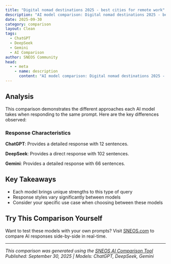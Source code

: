 ```yaml
---
title: "Digital nomad destinations 2025 - best cities for remote work"
description: "AI model comparison: Digital nomad destinations 2025 - best cities for remote work..."
date: 2025-09-30
category: comparison
layout: Clean
tags:
  - ChatGPT
  - DeepSeek
  - Gemini
  - AI Comparison
author: SNEOS Community
head:
  - - meta
    - name: description
      content: "AI model comparison: Digital nomad destinations 2025 - best cities for remote work..."
---
```


<ChatComparison
  title="Digital nomad destinations 2025 - best cities for remote work"
  prompt="Digital nomad destinations 2025 - best cities for remote work"
  :responses='{
    "ChatGPT": "Sure! Here are some of the best digital nomad destinations for remote work in 2025, considering factors like cost of living, internet connectivity, coworking spaces, safety, and lifestyle:\n\n### 1. **Lisbon, Portugal**\n- Great weather year-round\n- Strong expat community\n- Affordable compared to other Western European capitals\n- Plenty of coworking spaces and cafes\n- Good internet infrastructure\n\n### 2. **Bali, Indonesia**\n- Beautiful beaches and nature\n- Low cost of living\n- Growing number of coworking spaces\n- Strong digital nomad community\n- Tropical lifestyle\n\n### 3. **Medell\u00EDn, Colombia**\n- Pleasant climate (\u0022City of Eternal Spring\u0022)\n- Affordable cost of living\n- Modern infrastructure and coworking spaces\n- Friendly locals and growing expat scene\n\n### 4. **Chiang Mai, Thailand**\n- Very affordable living costs\n- Fast internet and coworking hubs\n- Relaxed lifestyle and rich culture\n- Large digital nomad community\n\n### 5. **Barcelona, Spain**\n- Vibrant cultural scene\n- Great weather and beaches\n- Reliable internet and many coworking spaces\n- Diverse food and entertainment options\n\n### 6. **Tallinn, Estonia**\n- Digital nomad visa available\n- Advanced e-residency and digital infrastructure\n- Affordable living compared to Western Europe\n- High quality of life and great safety\n\n### 7. **Canggu, Bali, Indonesia**\n- Popular beach town for digital nomads\n- Close-knit nomad community\n- Lots of cafes, coworking spaces, and health-focused eateries\n- Surfing and outdoor activities\n\n### 8. **Prague, Czech Republic**\n- Rich history and beautiful cityscape\n- Affordable living costs\n- Good internet\n- Growing number of startups and tech companies\n\n### 9. **Mexico City, Mexico**\n- Diverse cultural offerings\n- Affordable living\n- Growing tech and coworking scene\n- Great food and nightlife\n\n### 10. **Tbilisi, Georgia**\n- Low cost of living\n- Friendly visa policies including visa-free entry for many countries\n- Emerging coworking spaces\n- Unique culture and history\n\n---\n\n### Additional Considerations:\n- Visa and residency options for remote workers\n- Quality and speed of internet\n- Safety and healthcare\n- Community and networking opportunities\n- Climate and lifestyle preferences\n\nIf you want information on visa requirements, costs of living, or specific coworking spaces in any of these cities, let me know!",
    "DeepSeek": "Of course! The landscape for digital nomads is constantly evolving, with new hubs emerging and established ones adapting. For 2025, the focus is shifting beyond just cheap cost of living to factors like **digital infrastructure, community, long-term visa options, and overall quality of life.**\n\nHere is a comprehensive guide to the best digital nomad destinations for 2025, categorized to help you find your perfect fit.\n\n---\n\n### \uD83C\uDF0D Top Tier All-Rounders for 2025\nThese cities offer a powerful blend of strong infrastructure, vibrant communities, and great quality of life.\n\n#### 1. Lisbon, Portugal\nA perennial favorite that continues to improve its offerings for remote workers.\n*   **Why in 2025:** The D8 Digital Nomad Visa is well-established, offering a clear path for non-EU citizens. The city is a hub for tech and startups, ensuring a strong community.\n*   **Vibe:** Sunny, hilly, with a mix of historic charm and modern cafes. Excellent food and vibrant nightlife.\n*   **Pros:** Great weather, friendly English-speaking locals, fast internet, safe.\n*   **Cons:** Becoming more expensive, especially in central neighborhoods; tourist crowds in summer.\n*   **Best for:** First-time nomads, tech professionals, and those who want a blend of work and rich culture.\n\n#### 2. Medell\u00EDn, Colombia\nThe \u0022City of Eternal Spring\u0022 remains a top contender due to its perfect climate and value.\n*   **Why in 2025:** Colombia\u0027s digital nomad visa (V n\u00F3madas digitales V) is now fully operational, making long-term stays easier. The city\u0027s infrastructure in areas like El Poblado and Laureles is well-adapted for remote work.\n*   **Vibe:** Energetic, innovative, and surrounded by stunning green mountains.\n*   **Pros:** Perfect year-round climate, very affordable cost of living, friendly \u0022Paisa\u0022 culture, great co-working spaces.\n*   **Cons:** Be mindful of \u0022gringo pricing\u0022 and petty crime; Spanish skills are a major plus.\n*   **Best for:** Budget-conscious nomads, Spanish learners, and those who love a city with a vibrant, social scene.\n\n#### 3. Tbilisi, Georgia\nAn emerging star in the Caucasus region, offering incredible value and a unique cultural experience.\n*   **Why in 2025:** Georgia\u0027s \u0022Remotely from Georgia\u0022 program and its general visa-free policy for many nationalities (up to a year) make it incredibly easy to settle in. It\u0027s less saturated than Western European hubs.\n*   **Vibe:** A fascinating blend of European and Asian influences, with ancient architecture, fantastic wine, and a burgeoning creative scene.\n*   **Pros:** Extremely low cost of living, very safe, welcoming locals, a true \u0022off-the-beaten-path\u0022 feel.\n*   **Cons:** Internet can be inconsistent outside the capital, and it\u0027s a long-haul flight for most.\n*   **Best for:** Adventurous nomads, freelancers on a tight budget, and wine enthusiasts.\n\n---\n\n### \uD83D\uDCBB Productivity \u0026 Tech Hubs\nFor those who prioritize top-tier infrastructure and a serious work environment.\n\n#### 4. Taipei, Taiwan\nAn often-overlooked gem that boasts one of the world\u0027s best digital infrastructures.\n*   **Why in 2025:** Taiwan is actively promoting its \u0022Gold Card\u0022 program, which combines a work permit, visa, and resident certificate. It\u0027s a stable, safe, and highly efficient base in Asia.\n*   **Vibe:** A perfect mix of hyper-modern and traditional. Night markets sit next to skyscrapers.\n*   **Pros:** Arguably the world\u0027s best and cheapest high-speed internet, incredibly safe, excellent and affordable public transport, fantastic food.\n*   **Cons:** Higher cost of living than Southeast Asia, potential for language barriers outside the city.\n*   **Best for:** Tech workers, solo travelers (especially women), and foodies.\n\n#### 5. Tallinn, Estonia\nThe original digital nomad nation, perfect for those who value a digital-first society.\n*   **Why in 2025:** The e-Residency and Digital Nomad Visa programs are tried and tested. It\u0027s the ideal base for nomads running their own EU-based business.\n*   **Vibe:** A fairytale old town combined with a cutting-edge, tech-savvy population.\n*   **Pros:** Seamless digital services (you can do everything online), clean and safe, strong community of entrepreneurs.\n*   **Cons:** Winters are dark and cold, and it can feel quiet compared to Southern European hubs.\n*   **Best for:** Entrepreneurs, freelancers with EU clients, and lovers of four distinct seasons.\n\n---\n\n### \uD83C\uDFDD\uFE0F Tropical \u0026 Beach Lifestyles\nFor those who dream of working with their laptop by the ocean.\n\n#### 6. Canggu/Bali, Indonesia\nThe iconic digital nomad village continues to evolve, though it\u0027s becoming more structured.\n*   **Why in 2025:** Indonesia now has a specific **B211a Social/Cultural Visa** that is commonly used by digital nomads for longer stays (6 months\u002B). The community and infrastructure are unmatched for a beach destination.\n*   **Vibe:** A mix of spiritual wellness, surfer culture, and hipster cafes. Very social.\n*   **Pros:** Extremely strong nomad community, low cost of living, beautiful scenery, endless co-working spaces (like Dojo Bali).\n*   **Cons:** Can feel like a \u0022nomad bubble,\u0022 traffic is chaotic, the rainy season can be intense.\n*   ** Best for:** Social butterflies, wellness enthusiasts, and content creators.\n\n#### 7. Mexico City (CDMX), Mexico\nA massive, vibrant metropolis that offers a rich cultural experience without leaving North American time zones.\n*   **Why in 2025:** The Temporary Resident Visa is relatively straightforward to obtain for remote workers with sufficient income. Neighborhoods like Condesa and Roma are perfectly set up for nomads.\n*   **Vibe:** Cosmopolitan, artistic, and endlessly fascinating. A foodie and culture capital.\n*   **Pros:** No major time zone shift for those with US/Canada clients, incredible food scene, rich history and museums, affordable.\n*   **Cons:** Air quality can be poor, the city is overwhelming for some, and petty crime requires vigilance.\n*   **Best for:** Food and culture lovers, nomads who need to sync with American work hours.\n\n---\n\n### \uD83D\uDCB0 Emerging \u0026 Budget-Friendly Gems\nGet ahead of the curve and stretch your budget further.\n\n#### 8. Da Nang, Vietnam\nOften called \u0022the next Bali,\u0022 Da Nang offers stunning beaches and a low cost of living.\n*   **Why in 2025:** Vietnam is reportedly working on a specific digital nomad visa. For now, the business or tourist e-visa options are common. The city is investing heavily in infrastructure.\n*   **Vibe:** Laid-back beach city with a growing modern skyline. Amazing and affordable food.\n*   **Pros:** Very low cost of living, beautiful coastline, great for motorbike trips, fast-growing expat community.\n*   **Cons:** Visa rules are still in flux, and the rainy season (Oct-Dec) can be severe.\n*   **Best for:** Beach lovers, foodies on a budget, and early adopters.\n\n#### 9. Buenos Aires, Argentina\nA European-style capital with a Latin soul, currently offering incredible value due to exchange rates.\n*   **Why in 2025:** The official digital nomad visa is now available, allowing a 6-month stay (renewable for another 6). Using the \u0022blue dollar\u0022 exchange rate makes it exceptionally cheap.\n*   **Vibe:** Passionate, artistic, and sophisticated. Famous for its nightlife, tango, and steak.\n*   **Pros:** Extremely low cost of living (with blue rate), vibrant culture, excellent wine, and a strong cafe culture.\n*   **Cons:** The economic situation is volatile, and you need to navigate the dual-currency system.\n*   **Best for:** Culture vultures, tango dancers, and savvy nomads who understand the financial landscape.\n\n---\n\n### \uD83D\uDCDD Key Considerations for 2025\n\n1.  **The Visa Landscape:** Always check the official government websites for the most up-to-date visa requirements. The \u0022Digital Nomad Visa\u0022 is becoming a standard offering, but requirements (minimum income, health insurance) vary widely.\n2.  **Tax Implications:** Staying in a country for 6\u002B months can make you a tax resident. Research the tax treaties between your home country and your destination. Consulting a professional is wise.\n3.  **Overtourism \u0026 Sustainability:** Be mindful of your impact. Consider less-saturated neighborhoods or emerging cities to help distribute the economic benefits of remote work.\n4.  **Internet Reliability:** Always have a backup. A local SIM card with a generous data plan for a mobile hotspot is a digital nomad\u0027s best insurance policy.\n\nThe best destination for you ultimately depends on your personal preferences, work style, and budget. The key is to research thoroughly and be ready to adapt! Happy travels",
    "Gemini": "Predicting the best digital nomad destinations for 2025 requires considering several factors. Here\u0027s a breakdown, combining current trends with potential future shifts:\n\n**Factors to Consider:**\n\n*   **Cost of Living:** This is a major driver. Affordable destinations allow nomads to stretch their budgets further.\n*   **Internet Infrastructure:** Reliable and fast internet is essential for remote work.\n*   **Visa Policies:** Countries with digital nomad visas or easy tourist visa extensions are highly desirable.\n*   **Safety and Security:** A safe environment is crucial for comfort and peace of mind.\n*   **Community:** Thriving digital nomad communities provide support, networking, and social connections.\n*   **Quality of Life:** Access to amenities, healthcare, entertainment, and outdoor activities contributes to overall well-being.\n*   **Co-working Spaces:**  Designated workspaces can enhance productivity and provide professional environments.\n*   **Political and Economic Stability:** Unstable environments can disrupt digital nomad life.\n*   **Healthcare:** Access to quality and affordable healthcare is very important.\n*   **Taxation:**  Understanding the tax implications of working remotely from a new country is crucial.\n*   **Sustainability:** Environmentally conscious destinations are becoming increasingly attractive.\n\n**Top Potential Destinations for 2025 (Cities, with a brief explanation):**\n\n**Established Favorites (Likely to Remain Popular):**\n\n*   **Lisbon, Portugal:** Still a strong contender. Excellent internet, growing nomad scene, relatively affordable (though prices are rising), good quality of life, and access to the Schengen Area.  Digital nomad visa program.\n*   **Medellin, Colombia:**  Affordable, vibrant culture, good internet in many areas, established nomad community. Improvements in safety have helped its popularity, but it\u0027s essential to be aware of potential risks and choose safe neighborhoods.\n*   **Chiang Mai, Thailand:**  Incredibly affordable, delicious food, strong nomad community, co-working spaces abound.  May face increasing competition from other Southeast Asian cities.\n*   **Budapest, Hungary:**  Beautiful city, affordable compared to Western Europe, good internet, vibrant nightlife, and a central location for exploring Europe. Digital nomad visa available.\n*   **Mexico City, Mexico:** A bustling metropolis with affordable living options, a rich cultural scene, and a growing digital nomad community.\n\n**Rising Stars (Gaining Popularity):**\n\n*   **Buenos Aires, Argentina:** If the political and economic situation stabilizes, Buenos Aires has the potential to be a top destination. It\u0027s incredibly affordable, has a vibrant culture, and a growing digital nomad scene. The weak Argentinian Peso makes it very attractive from a cost perspective.\n*   **Tbilisi, Georgia:**  Affordable, easy visa requirements for many nationalities, delicious food, beautiful scenery, and a growing digital nomad scene.  Improving internet infrastructure.\n*   **Valencia, Spain:** A more relaxed and affordable alternative to Barcelona and Madrid.  Beautiful beaches, delicious food, and a growing digital nomad community.\n*   **Da Nang, Vietnam:**  Beautiful beaches, very affordable, delicious food, and a relaxed atmosphere.  Vietnam is becoming increasingly popular with digital nomads.\n*   **Ubud, Bali, Indonesia:** While popular, Ubud\u0027s charm and digital nomad infrastructure are likely to persist. Offers a unique blend of culture, nature, and community. However, be aware of traffic and potential challenges with internet reliability in some areas.\n*   **Penang, Malaysia:** A melting pot of cultures and cuisines, Penang is known for its affordable street food, historical sites, and laid-back atmosphere.\n*   **Sofia, Bulgaria:** Emerging as a European tech hub, Sofia offers a blend of history, culture, and modern amenities.\n*   **Cape Town, South Africa:** Offers a unique combination of adventure, natural beauty, and cultural experiences. However, safety concerns remain a factor.\n\n**Potential Wildcards (Destinations to Watch):**\n\n*   **Cities in Eastern Europe (e.g., Riga, Latvia; Tallinn, Estonia; Krakow, Poland):** These cities offer a good balance of affordability, internet connectivity, and access to Europe. They may become more attractive as Western European cities become more expensive.\n*   **Smaller Cities in Southern Europe (e.g., Malaga, Spain; Faro, Portugal; Bari, Italy):**  Offer a more relaxed pace of life and potentially lower costs than major capitals.\n*   **Certain cities in the Balkans (e.g., Belgrade, Serbia; Sarajevo, Bosnia and Herzegovina):**  Becoming increasingly attractive due to affordability and unique cultural experiences, but internet infrastructure and political stability can be variable.\n\n**Factors that Could Shift the Landscape:**\n\n*   **Changes in Visa Policies:** Countries could introduce or alter digital nomad visa programs, impacting the attractiveness of different destinations.\n*   **Technological Advancements:** Improvements in internet connectivity in previously underserved areas could open up new possibilities. Starlink could be a game changer in many rural areas.\n*   **Global Economic Conditions:** Economic downturns in certain regions could make them more or less attractive to digital nomads.\n*   **Geopolitical Events:** Conflicts or instability could disrupt travel patterns and impact the safety of certain destinations.\n*   **Climate Change:** Increasingly severe weather events could make some destinations less desirable.\n*   **Growth in Remote Work Adoption:**  As remote work becomes even more mainstream, competition for resources in popular digital nomad destinations may drive people to seek alternatives.\n\n**Key Takeaways for 2025 and Beyond:**\n\n*   **Diversification is Key:**  Don\u0027t rely solely on the established favorites. Explore rising stars and potential wildcards.\n*   **Research Thoroughly:**  Before committing to a destination, research the specific neighborhoods, internet providers, safety conditions, and local regulations.\n*   **Consider Your Priorities:**  Determine what is most important to you (cost, community, culture, activities) and choose a destination that aligns with your needs.\n*   **Be Adaptable:**  The digital nomad landscape is constantly evolving. Be prepared to adjust your plans as needed.\n*   **Stay Informed:**  Keep up-to-date on the latest travel advisories, visa requirements, and other relevant information.\n\nThis list provides a starting point for your research. The best destination for you will depend on your individual circumstances and preferences. Good luck with your planning!\n"
  }'
  published-date="22:46"
/>

## Analysis

This comparison demonstrates the different approaches each AI model takes when responding to the same prompt. Here are the key differences observed:

### Response Characteristics

**ChatGPT**: Provides a detailed response with 12 sentences. 

**DeepSeek**: Provides a direct response with 102 sentences. 

**Gemini**: Provides a detailed response with 66 sentences. 

## Key Takeaways

- Each model brings unique strengths to this type of query
- Response styles vary significantly between models
- Consider your specific use case when choosing between these models

## Try This Comparison Yourself

Want to test these models with your own prompts? Visit [SNEOS.com](https://sneos.com) to compare AI responses side-by-side in real-time.

---

*This comparison was generated using the [SNEOS AI Comparison Tool](https://sneos.com)*
*Published: September 30, 2025 | Models: ChatGPT, DeepSeek, Gemini*
